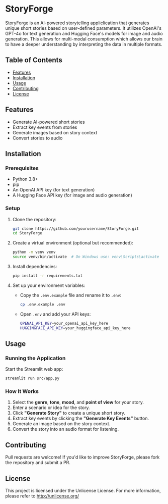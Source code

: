 # StoryForge

StoryForge is an AI-powered storytelling appliclication that generates unique short stories based on user-defined parameters. It utilizes OpenAI's GPT-4o for text generation and Hugging Face's models for image and audio generation. This allows for multi-modal consumption which allows our brain to have a deeper understanding by interpreting the data in multiple formats.

## Table of Contents
- [Features](#features)
- [Installation](#installation)
- [Usage](#usage)
- [Contributing](#contributing)
- [License](#license)

## Features
- Generate AI-powered short stories
- Extract key events from stories
- Generate images based on story context
- Convert stories to audio

## Installation

### Prerequisites
- Python 3.8+
- pip
- An OpenAI API key (for text generation)
- A Hugging Face API key (for image and audio generation)

### Setup
1. Clone the repository:
   ```sh
   git clone https://github.com/yourusername/StoryForge.git
   cd StoryForge
   ```

2. Create a virtual environment (optional but recommended):
   ```sh
   python -m venv venv
   source venv/bin/activate  # On Windows use: venv\Scripts\activate
   ```

3. Install dependencies:
   ```sh
   pip install -r requirements.txt
   ```

4. Set up your environment variables:
   - Copy the `.env.example` file and rename it to `.env`:
     ```sh
     cp .env.example .env
     ```
   - Open `.env` and add your API keys:
     ```sh
     OPENAI_API_KEY=your_openai_api_key_here
     HUGGINGFACE_API_KEY=your_huggingface_api_key_here
     ```

## Usage

### Running the Application
Start the Streamlit web app:
```sh
streamlit run src/app.py
```

### How It Works
1. Select the **genre**, **tone**, **mood**, and **point of view** for your story.
2. Enter a scenario or idea for the story.
3. Click **"Generate Story"** to create a unique short story.
4. Extract key events by clicking the **"Generate Key Events"** button.
5. Generate an image based on the story context.
6. Convert the story into an audio format for listening.

## Contributing
Pull requests are welcome! If you'd like to improve StoryForge, please fork the repository and submit a PR.

## License
This project is licensed under the Unlicense License.
For more information, please refer to <http://unlicense.org/>
